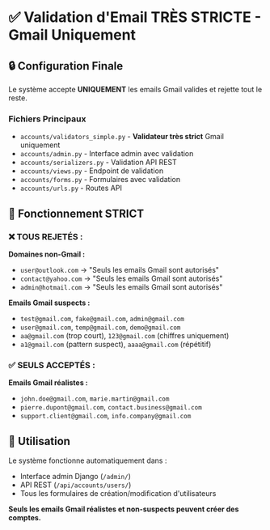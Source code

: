 # ✅ Validation d'Email TRÈS STRICTE - Gmail Uniquement

## 🔒 Configuration Finale

Le système accepte **UNIQUEMENT** les emails Gmail valides et rejette tout le reste.

### Fichiers Principaux
- `accounts/validators_simple.py` - **Validateur très strict** Gmail uniquement
- `accounts/admin.py` - Interface admin avec validation
- `accounts/serializers.py` - Validation API REST
- `accounts/views.py` - Endpoint de validation
- `accounts/forms.py` - Formulaires avec validation
- `accounts/urls.py` - Routes API

## 🔧 Fonctionnement STRICT

### ❌ TOUS REJETÉS :
**Domaines non-Gmail :**
- `user@outlook.com` → "Seuls les emails Gmail sont autorisés"
- `contact@yahoo.com` → "Seuls les emails Gmail sont autorisés"
- `admin@hotmail.com` → "Seuls les emails Gmail sont autorisés"

**Emails Gmail suspects :**
- `test@gmail.com`, `fake@gmail.com`, `admin@gmail.com`
- `user@gmail.com`, `temp@gmail.com`, `demo@gmail.com`
- `aa@gmail.com` (trop court), `123@gmail.com` (chiffres uniquement)
- `a1@gmail.com` (pattern suspect), `aaaa@gmail.com` (répétitif)

### ✅ SEULS ACCEPTÉS :
**Emails Gmail réalistes :**
- `john.doe@gmail.com`, `marie.martin@gmail.com`
- `pierre.dupont@gmail.com`, `contact.business@gmail.com`
- `support.client@gmail.com`, `info.company@gmail.com`

## 🚀 Utilisation

Le système fonctionne automatiquement dans :
- Interface admin Django (`/admin/`)
- API REST (`/api/accounts/users/`)
- Tous les formulaires de création/modification d'utilisateurs

**Seuls les emails Gmail réalistes et non-suspects peuvent créer des comptes.**
